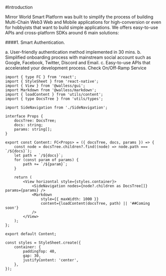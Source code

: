 #Introduction

Mirror World Smart Platform was built to simplify the process of building Multi-Chain Web3 Web and Mobile applications for high-conversion or even for hobbyists that want to build simple applications. We offers easy-to-use APIs and cross-platform SDKs around 6 main solutions:

####1. Smart Authentication.

a. User-friendly authentication method implemented in 30 mins.
b. Simplified onboarding process with mainstream social account such as Google, Facebook, Twitter, Discord and Email.
c. Easy-to-use APIs that accelerated your development process. Check On/Off-Ramp Service

```tsx
import { type FC } from 'react';
import { StyleSheet } from 'react-native';
import { View } from '@walless/gui';
import Markdown from '@walless/markdown';
import { loadContent } from 'utils/content';
import { type DocsTree } from 'utils/types';

import SideNavigation from './SideNavigation';

interface Props {
	docsTree: DocsTree;
	docs: string;
	params: string[];
}

export const Content: FC<Props> = ({ docsTree, docs, params }) => {
	const node = docsTree.children?.find((node) => node.path === `/${docs}`);
	let path = `/${docs}`;
	for (const param of params) {
		path += `/${param}`;
	}

	return (
		<View horizontal style={styles.container}>
			<SideNavigation nodes={node?.children as DocsTree[]} params={params} />
			<Markdown
				style={{ maxWidth: 1000 }}
				content={loadContent(docsTree, path) || '##Coming soon'}
			/>
		</View>
	);
};

export default Content;

const styles = StyleSheet.create({
	container: {
		paddingTop: 40,
		gap: 30,
		justifyContent: 'center',
	},
});
```
